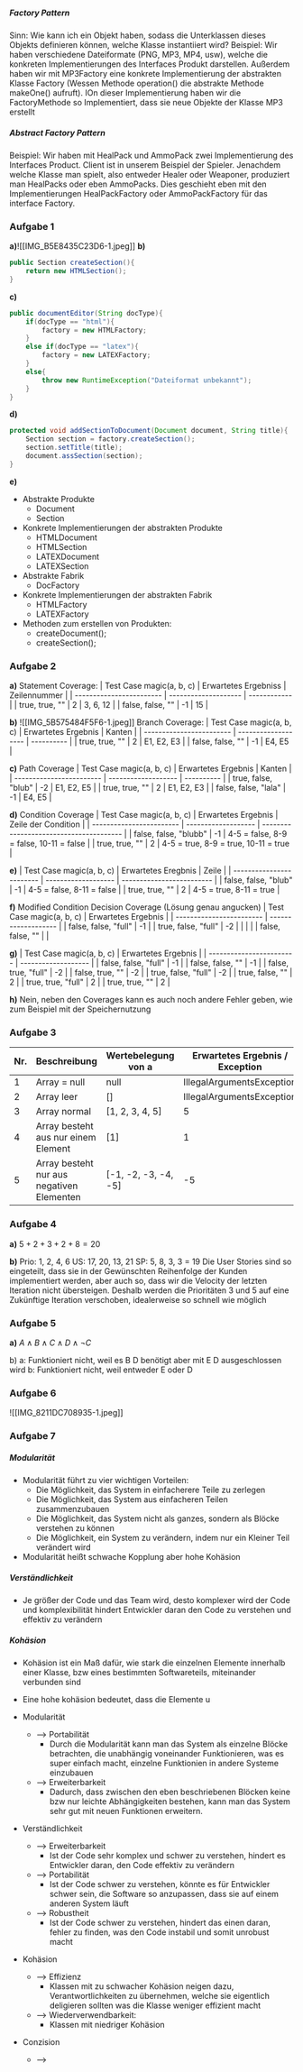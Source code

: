 ##### Factory Pattern
Sinn:
	Wie kann ich ein Objekt haben, sodass die Unterklassen dieses Objekts definieren können, welche Klasse instantiiert wird?
Beispiel:
	Wir haben verschiedene Dateiformate (PNG, MP3, MP4, usw), welche die konkreten Implementierungen des Interfaces Produkt darstellen. Außerdem haben wir mit MP3Factory eine konkrete Implementierung der abstrakten Klasse Factory (Wessen Methode operation() die abstrakte Methode makeOne() aufruft). IOn dieser Implementierung haben wir die FactoryMethode so Implementiert, dass sie neue Objekte der Klasse MP3 erstellt

##### Abstract Factory Pattern
Beispiel: 
	Wir haben mit HealPack und AmmoPack zwei Implementierung des Interfaces Product. Client ist in unserem Beispiel der Spieler. Jenachdem welche Klasse man spielt, also entweder Healer oder Weaponer, produziert man HealPacks oder eben AmmoPacks. Dies geschieht eben mit den Implementierungen HealPackFactory oder AmmoPackFactory für das interface Factory. 

### Aufgabe 1 
**a)**![[IMG_B5E8435C23D6-1.jpeg]]
**b)**
```java
public Section createSection(){
	return new HTMLSection();
}
```
**c)**
```java
public documentEditor(String docType){
	if(docType == "html"){
		factory = new HTMLFactory;
	}
	else if(docType == "latex"){
		factory = new LATEXFactory;
	}
	else{
		throw new RuntimeException("Dateiformat unbekannt");
	}
}
```
**d)**
```java
protected void addSectionToDocument(Document document, String title){
	Section section = factory.createSection();
	section.setTitle(title);
	document.assSection(section);
}
```
**e)**
- Abstrakte Produkte
	- Document
	- Section
- Konkrete Implementierungen der abstrakten Produkte
	- HTMLDocument
	- HTMLSection
	- LATEXDocument
	- LATEXSection
- Abstrakte Fabrik
	- DocFactory
- Konkrete Implementierungen der abstrakten Fabrik
	- HTMLFactory
	- LATEXFactory
- Methoden zum erstellen von Produkten:
	- createDocument();
	- createSection();

### Aufgabe 2
**a)**
Statement Coverage:
| Test Case magic(a, b, c) | Erwartetes Ergebniss | Zeilennummer |
| ------------------------ | -------------------- | ------------ |
| true, true, ""           | 2                    | 3, 6, 12     |
| false, false, ""         | -1                   | 15           |

**b)** ![[IMG_5B575484F5F6-1.jpeg]]
Branch Coverage:
| Test Case magic(a, b, c) | Erwartetes Ergebnis | Kanten     |
| ------------------------ | ------------------- | ---------- |
| true, true, ""           | 2                   | E1, E2, E3 |
| false, false, ""         | -1                  | E4, E5     | 

**c)**
Path Coverage
| Test Case magic(a, b, c) | Erwartetes Ergebnis | Kanten     |
| ------------------------ | ------------------- | ---------- |
| true, false, "blub"      | -2                  | E1, E2, E5 |
| true, true, ""           | 2                   | E1, E2, E3 |
| false, false, "lala"     | -1                  | E4, E5     | 

**d)**
Condition Coverage
| Test Case magic(a, b, c) | Erwartetes Ergebnis | Zeile der Condition                     |
| ------------------------ | ------------------- | --------------------------------------- |
| false, false, "blubb"    | -1                  | 4-5 = false, 8-9 = false, 10-11 = false |
| true, true, ""           | 2                   | 4-5 = true, 8-9 = true, 10-11 = true    |

**e)**
| Test Case magic(a, b, c) | Erwartetes Eregbnis | Zeile                     |
| ------------------------ | ------------------- | ------------------------- |
| false, false, "blub"     | -1                  | 4-5 = false, 8-11 = false |
| true, true, ""           | 2                   | 4-5 = true, 8-11 = true   |

**f)**
Modified Condition Decision Coverage (Lösung genau angucken)
| Test Case magic(a, b, c) | Erwartetes Ergebnis |
| ------------------------ | ------------------- |
| false, false, "full"     | -1                  |
| true, false, "full"      | -2                  |
|                          |                     |
| false, false, ""         |                     |

**g)**
| Test Case magic(a, b, c) | Erwartetes Ergebnis |
| ------------------------ | ------------------- |
| false, false, "full"     | -1                  |
| false, false, ""         | -1                  |
| false, true, "full"      | -2                  |
| false, true, ""          | -2                  |
| true, false, "full"      | -2                  |
| true, false, ""          | 2                   |
| true, true, "full"       | 2                   |
| true, true, ""           | 2                   | 

**h)**
Nein, neben den Coverages kann es auch noch andere Fehler geben, wie zum Beispiel mit der Speichernutzung

### Aufgabe 3
| Nr. | Beschreibung                              | Wertebelegung von a  | Erwartetes Ergebnis / Exception |
| --- | ----------------------------------------- | -------------------- | ------------------------------- |
| 1   | Array = null                              | null                 | IllegalArgumentsException       |
| 2   | Array leer                                | []                   | IllegalArgumentsException       |
| 3   | Array normal                              | [1, 2, 3, 4, 5]      | 5                               |
| 4   | Array besteht aus nur einem Element       | [1]                  | 1                               |
| 5   | Array besteht nur aus negativen Elementen | [-1, -2, -3, -4, -5] | -5                                |

### Aufgabe 4
**a)**
$5 + 2 + 3 + 2 + 8 = 20$

**b)**
Prio: 1, 2, 4, 6
US: 17, 20, 13, 21
SP: 5, 8, 3, 3 = 19
Die User Stories sind so eingeteilt, dass sie in der Gewünschten Reihenfolge der Kunden implementiert werden, aber auch so, dass wir die Velocity der letzten Iteration nicht übersteigen. Deshalb werden die Prioritäten 3 und 5 auf eine Zukünftige Iteration verschoben, idealerweise so schnell wie möglich

### Aufgabe 5
**a)**
$A \land B \land C \land D \land \lnot C$

b)
a: Funktioniert nicht, weil es B D benötigt aber mit E D ausgeschlossen wird
b: Funktioniert nicht, weil entweder E oder D 

### Aufgabe 6
![[IMG_8211DC708935-1.jpeg]]

### Aufgabe 7
##### Modularität
- Modularität führt zu vier wichtigen Vorteilen:
	- Die Möglichkeit, das System in einfacherere Teile zu zerlegen
	- Die Möglichkeit, das System aus einfacheren Teilen zusammenzubauen
	- Die Möglichkeit, das System nicht als ganzes, sondern als Blöcke verstehen zu können
	- Die Möglichkeit, ein System zu verändern, indem nur ein Kleiner Teil verändert wird
- Modularität heißt schwache Kopplung aber hohe Kohäsion
##### Verständlichkeit
- Je größer der Code und das Team wird, desto komplexer wird der Code und komplexibilität hindert Entwickler daran den Code zu verstehen und effektiv zu verändern
##### Kohäsion
- Kohäsion ist ein Maß dafür, wie stark die einzelnen Elemente innerhalb einer Klasse, bzw eines bestimmten Softwareteils, miteinander verbunden sind
- Eine hohe kohäsion bedeutet, dass die Elemente u


- Modularität
	- --> Portabilität
		- Durch die Modularität kann man das System als einzelne Blöcke betrachten, die unabhängig voneinander Funktionieren, was es super einfach macht, einzelne Funktionien in andere Systeme einzubauen
	- --> Erweiterbarkeit
		- Dadurch, dass zwischen den eben beschriebenen Blöcken keine bzw nur leichte Abhängigkeiten bestehen, kann man das System sehr gut mit neuen Funktionen erweitern.
- Verständlichkeit
	- --> Erweiterbarkeit
		- Ist der Code sehr komplex und schwer zu verstehen, hindert es Entwickler daran, den Code effektiv zu verändern
	- --> Portabilität
		- Ist der Code schwer zu verstehen, könnte es für Entwickler schwer sein, die Software so anzupassen, dass sie auf einem anderen System läuft
	- --> Robustheit
		- Ist der Code schwer zu verstehen, hindert das einen daran, fehler zu finden, was den Code instabil und somit unrobust macht
- Kohäsion
	- --> Effizienz
		- Klassen mit zu schwacher Kohäsion neigen dazu, Verantwortlichkeiten zu übernehmen, welche sie eigentlich deligieren sollten was die Klasse weniger effizient macht
	- --> Wiederverwendbarkeit:
		- Klassen mit niedriger Kohäsion 
- Conzision
	- -->